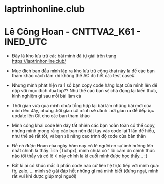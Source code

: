 ﻿# laptrinhonline.club
# Lê Công Hoan - CNTTVA2_K61 - INED_UTC
- Đây là kho lưu trữ các bài mình đã tự giải trên trang https://laptrinhonline.club/
- Mục đích ban đầu mình lập ra kho lưu trữ công khai này là để các bạn tham khảo cách làm khi không thể AC đc hết các test case# 
- Nhưng mình phát hiện ra 1 số bạn copy code hàng loạt của mình lên để nộp với mục đích đua top?? Như thế các bạn sẽ chả đọng lại kiến thức, kinh nghiệm gì sau mỗi bài làm cả
- Thời gian vừa qua mình chưa tổng hợp lại bài làm những bài mới của mình lên đây, nhưng thời gian tới mình sẽ dành thời gian ra để tiếp tục update lên Git cho các bạn tham khảo
- Mình công khai code lên đây tất nhiên các bạn hoàn toàn có thể copy, nhưng mình mong rằng các bạn nên đặt tay vào code lại 1 lần để hiểu, như thế sẽ rất tốt, và bạn sẽ nâng cao trình độ code của bản thân

- Để có được Hoan của ngày hôm nay có lẽ người có sự ảnh hưởng lớn nhất chính là thầy Tích (Tichpx), mình chưa có 1 lời cảm ơn chính thức nào tới thầy và có lẽ kì này chính là kì cuối mình được học thầy... :(

- Bất kì ai có khúc mắc ở phần code nào cứ liên hệ trực tiếp với mình qua: fb, zalo, ... mình sẽ giải đáp hết những gì mà mình biết (đừng ngại, mình rất vui khi được giúp mọi người)
